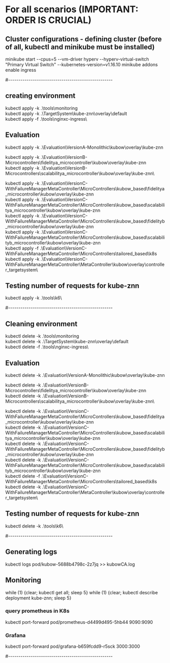 # For all scenarios (IMPORTANT: ORDER IS CRUCIAL)

## Cluster configurations - defining cluster (before of all, kubectl and minikube must be installed)

minikube start --cpus=5 --vm-driver hyperv --hyperv-virtual-switch "Primary Virtual Switch" --kubernetes-version=v1.16.10
minikube addons enable ingress

#---------------------------------------------------
## creating environment
kubectl apply -k .\tools\monitoring\
kubectl apply -k .\TargetSystem\kube-znn\overlay\default\
kubectl apply -f .\tools\nginxc-ingress\

## Evaluation
kubectl apply -k .\Evaluation\VersionA-Monolithic\kubow\overlay\kube-znn

kubectl apply -k .\Evaluation\VersionB-Microcontrollers\fidelitya_microcontroller\kubow\overlay\kube-znn\
kubectl apply -k .\Evaluation\VersionB-Microcontrollers\scalabilitya_microcontroller\kubow\overlay\kube-znn\

kubectl apply -k .\Evaluation\VersionC-WithFailureManagerMetaController\MicroControllers\kubow_based\fidelitya_microcontroller\kubow\overlay\kube-znn\
kubectl apply -k .\Evaluation\VersionC-WithFailureManagerMetaController\MicroControllers\kubow_based\scalabilitya_microcontroller\kubow\overlay\kube-znn\
kubectl apply -k .\Evaluation\VersionC-WithFailureManagerMetaController\MicroControllers\kubow_based\fidelityb_microcontroller\kubow\overlay\kube-znn\
kubectl apply -k .\Evaluation\VersionC-WithFailureManagerMetaController\MicroControllers\kubow_based\scalabilityb_microcontroller\kubow\overlay\kube-znn\
kubectl apply -f .\Evaluation\VersionC-WithFailureManagerMetaController\MicroControllers\tailored_based\k8s\
kubectl apply -k .\Evaluation\VersionC-WithFailureManagerMetaController\MetaController\kubow\overlay\controller_targetsystem\

## Testing number of requests for kube-znn
kubectl apply -k .\tools\k6\


#---------------------------------------------------
## Cleaning environment
kubectl delete -k .\tools\monitoring\
kubectl delete -k .\TargetSystem\kube-znn\overlay\default\
kubectl delete -f .\tools\nginxc-ingress\


## Evaluation
kubectl delete -k .\Evaluation\VersionA-Monolithic\kubow\overlay\kube-znn


kubectl delete -k .\Evaluation\VersionB-Microcontrollers\fidelitya_microcontroller\kubow\overlay\kube-znn\
kubectl delete -k .\Evaluation\VersionB-Microcontrollers\scalabilitya_microcontroller\kubow\overlay\kube-znn\


kubectl delete -k .\Evaluation\VersionC-WithFailureManagerMetaController\MicroControllers\kubow_based\fidelitya_microcontroller\kubow\overlay\kube-znn\
kubectl delete -k .\Evaluation\VersionC-WithFailureManagerMetaController\MicroControllers\kubow_based\scalabilitya_microcontroller\kubow\overlay\kube-znn\
kubectl delete -k .\Evaluation\VersionC-WithFailureManagerMetaController\MicroControllers\kubow_based\fidelityb_microcontroller\kubow\overlay\kube-znn\
kubectl delete -k .\Evaluation\VersionC-WithFailureManagerMetaController\MicroControllers\kubow_based\scalabilityb_microcontroller\kubow\overlay\kube-znn\
kubectl delete -f .\Evaluation\VersionC-WithFailureManagerMetaController\MicroControllers\tailored_based\k8s\
kubectl delete -k .\Evaluation\VersionC-WithFailureManagerMetaController\MetaController\kubow\overlay\controller_targetsystem\


## Testing number of requests for kube-znn
kubectl delete -k .\tools\k6\

#---------------------------------------------------

## Generating logs
kubectl logs pod/kubow-5688b4798c-2z7jq >> kubowCA.log

## Monitoring
while (1) {clear; kubectl get all; sleep 5}
while (1) {clear; kubectl describe deployment kube-znn; sleep 5}

### query prometheus in K8s
kubectl port-forward pod/prometheus-d4499d495-5hb44 9090:9090

### Grafana
kubectl port-forward pod/grafana-b659fcdd9-r5sck 3000:3000

#---------------------------------------------------